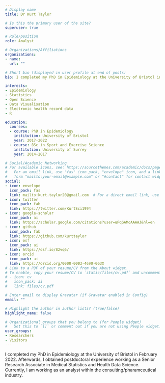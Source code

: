 ```yaml
---
# Display name
title: Dr Kurt Taylor

# Is this the primary user of the site?
superuser: true

# Role/position
role: Analyst

# Organizations/Affiliations
organizations:
- name:
  url: ""

# Short bio (displayed in user profile at end of posts)
bio: I completed my PhD in Epidemiology at the University of Bristol in February 2022. Afterwards, I obtained postdoctoral experience working as a Senior Research Associate in Medical Statistics and Health Data Science. Currently, I am working as an analyst within the consulting/pharamceutical industry. 

interests:
- Epidemiology
- Statistics
- Open Science
- Data Visualisation
- Electronic health record data
- R

education:
  courses:
  - course: PhD in Epidemiology
    institution: University of Bristol
    year: 2017-2022
  - course: BSc in Sport and Exercise Science
    institution: University of Surrey
    year: 2014-2017

# Social/Academic Networking
# For available icons, see: https://sourcethemes.com/academic/docs/page-builder/#icons
#   For an email link, use "fas" icon pack, "envelope" icon, and a link in the
#   form "mailto:your-email@example.com" or "#contact" for contact widget.
social:
- icon: envelope
  icon_pack: fas
  link: mailto:kurt.taylor20@gmail.com  # For a direct email link, use "mailto:test@example.org".
- icon: twitter
  icon_pack: fab
  link: https://twitter.com/KurtSci1994
- icon: google-scholar
  icon_pack: ai
  link: https://scholar.google.com/citations?user=uPqGAMoAAAAJ&hl=en
- icon: github
  icon_pack: fab
  link: https://github.com/kurttaylor
- icon: osf
  icon_pack: ai
  link: https://osf.io/82vq6/
- icon: orcid
  icon_pack: ai
  link: https://orcid.org/0000-0003-4690-063X
# Link to a PDF of your resume/CV from the About widget.
# To enable, copy your resume/CV to `static/files/cv.pdf` and uncomment the lines below.
# - icon: cv
#   icon_pack: ai
#   link: files/cv.pdf

# Enter email to display Gravatar (if Gravatar enabled in Config)
email: ""

# Highlight the author in author lists? (true/false)
highlight_name: false

# Organizational groups that you belong to (for People widget)
#   Set this to `[]` or comment out if you are not using People widget.
user_groups:
- Researchers
- Visitors
---
```


I completed my PhD in Epidemiology at the University of Bristol in February 2022. Afterwards, I obtained postdoctoral experience working as a Senior Research Associate in Medical Statistics and Health Data Science. Currently, I am working as an analyst within the consulting/pharamceutical industry. 
